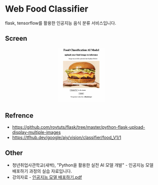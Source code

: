 # Web Food Classifier
flask, tensorflow를 활용한 인공지능 음식 분류 서비스입니다. 

## Screen
<div align="center">
    <img  style="width : 30% ;" src="/asset/sample_page.png"/>
</div>

## Refrence 
- https://github.com/roytuts/flask/tree/master/python-flask-upload-display-multiple-images
- https://tfhub.dev/google/aiy/vision/classifier/food_V1/1

## Other
- 청년취업사관학교(새싹), "Python을 활용한 실전 AI 모델 개발" - 인공지능 모델 배포하기 과정의 실습 자료입니다.
- 강의자료 - <a href="/asset/인공지능 모델 배포하기.pdf">인공지능 모델 배포하기.pdf</a>
